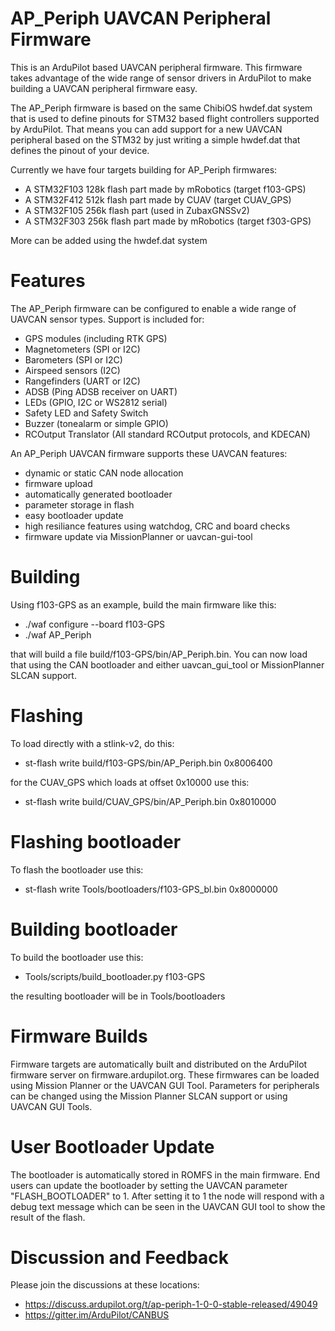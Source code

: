 # AP_Periph UAVCAN Peripheral Firmware

This is an ArduPilot based UAVCAN peripheral firmware. This firmware
takes advantage of the wide range of sensor drivers in ArduPilot to
make building a UAVCAN peripheral firmware easy.

The AP_Periph firmware is based on the same ChibiOS hwdef.dat system
that is used to define pinouts for STM32 based flight controllers
supported by ArduPilot. That means you can add support for a new
UAVCAN peripheral based on the STM32 by just writing a simple
hwdef.dat that defines the pinout of your device.

Currently we have four targets building for AP_Periph firmwares:

 - A STM32F103 128k flash part made by mRobotics (target f103-GPS)
 - A STM32F412 512k flash part made by CUAV (target CUAV_GPS)
 - A STM32F105 256k flash part (used in ZubaxGNSSv2)
 - A STM32F303 256k flash part made by mRobotics (target f303-GPS)

More can be added using the hwdef.dat system

# Features

The AP_Periph firmware can be configured to enable a wide range of
UAVCAN sensor types. Support is included for:

 - GPS modules (including RTK GPS)
 - Magnetometers (SPI or I2C)
 - Barometers (SPI or I2C)
 - Airspeed sensors (I2C)
 - Rangefinders (UART or I2C)
 - ADSB (Ping ADSB receiver on UART)
 - LEDs (GPIO, I2C or WS2812 serial)
 - Safety LED and Safety Switch
 - Buzzer (tonealarm or simple GPIO)
 - RCOutput Translator (All standard RCOutput protocols, and KDECAN)

An AP_Periph UAVCAN firmware supports these UAVCAN features:

 - dynamic or static CAN node allocation
 - firmware upload
 - automatically generated bootloader
 - parameter storage in flash
 - easy bootloader update
 - high resiliance features using watchdog, CRC and board checks
 - firmware update via MissionPlanner or uavcan-gui-tool

# Building

Using f103-GPS as an example, build the main firmware like this:

 - ./waf configure --board f103-GPS
 - ./waf AP_Periph

that will build a file build/f103-GPS/bin/AP_Periph.bin. You can
now load that using the CAN bootloader and either uavcan_gui_tool or
MissionPlanner SLCAN support.

# Flashing

To load directly with a stlink-v2, do this:

 - st-flash write build/f103-GPS/bin/AP_Periph.bin 0x8006400

for the CUAV_GPS which loads at offset 0x10000 use this:

 - st-flash write build/CUAV_GPS/bin/AP_Periph.bin 0x8010000

# Flashing bootloader

To flash the bootloader use this:

 - st-flash write Tools/bootloaders/f103-GPS_bl.bin 0x8000000

# Building bootloader

To build the bootloader use this:

 - Tools/scripts/build_bootloader.py f103-GPS

the resulting bootloader will be in Tools/bootloaders

# Firmware Builds

Firmware targets are automatically built and distributed on the
ArduPilot firmware server on firmware.ardupilot.org. These firmwares
can be loaded using Mission Planner or the UAVCAN GUI Tool. Parameters
for peripherals can be changed using the Mission Planner SLCAN support
or using UAVCAN GUI Tools.

# User Bootloader Update

The bootloader is automatically stored in ROMFS in the main
firmware. End users can update the bootloader by setting the UAVCAN
parameter "FLASH_BOOTLOADER" to 1. After setting it to 1 the node will
respond with a debug text message which can be seen in the UAVCAN GUI
tool to show the result of the flash.

# Discussion and Feedback

Please join the discussions at these locations:

 - https://discuss.ardupilot.org/t/ap-periph-1-0-0-stable-released/49049
 - https://gitter.im/ArduPilot/CANBUS

